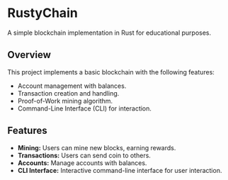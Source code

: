 # RustyChain

A simple blockchain implementation in Rust for educational purposes.

## Overview

This project implements a basic blockchain with the following features:

- Account management with balances.
- Transaction creation and handling.
- Proof-of-Work mining algorithm.
- Command-Line Interface (CLI) for interaction.

## Features

- **Mining:** Users can mine new blocks, earning rewards.
- **Transactions:** Users can send coin to others.
- **Accounts:** Manage accounts with balances.
- **CLI Interface:** Interactive command-line interface for user interaction.
